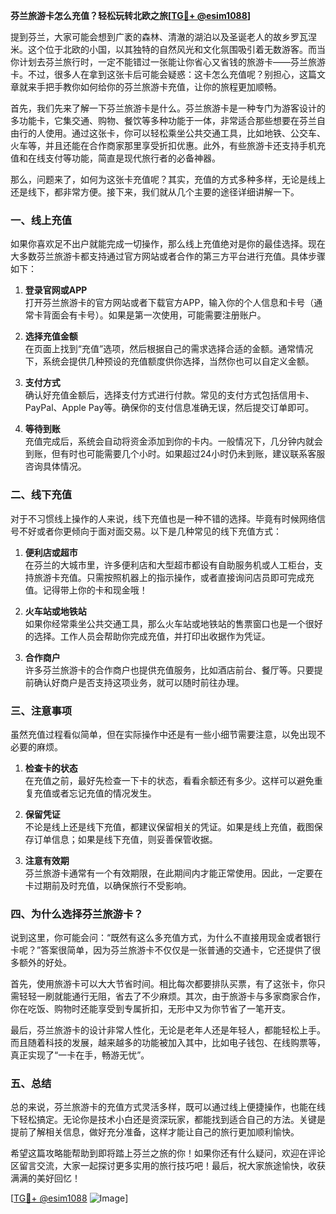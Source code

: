 **芬兰旅游卡怎么充值？轻松玩转北欧之旅[[TG💪+ @esim1088](https://t.me/s/esim1088)]**

提到芬兰，大家可能会想到广袤的森林、清澈的湖泊以及圣诞老人的故乡罗瓦涅米。这个位于北欧的小国，以其独特的自然风光和文化氛围吸引着无数游客。而当你计划去芬兰旅行时，一定不能错过一张能让你省心又省钱的旅游卡——芬兰旅游卡。不过，很多人在拿到这张卡后可能会疑惑：这卡怎么充值呢？别担心，这篇文章就来手把手教你如何给你的芬兰旅游卡充值，让你的旅程更加顺畅。

首先，我们先来了解一下芬兰旅游卡是什么。芬兰旅游卡是一种专门为游客设计的多功能卡，它集交通、购物、餐饮等多种功能于一体，非常适合那些想要在芬兰自由行的人使用。通过这张卡，你可以轻松乘坐公共交通工具，比如地铁、公交车、火车等，并且还能在合作商家那里享受折扣优惠。此外，有些旅游卡还支持手机充值和在线支付等功能，简直是现代旅行者的必备神器。

那么，问题来了，如何为这张卡充值呢？其实，充值的方式多种多样，无论是线上还是线下，都非常方便。接下来，我们就从几个主要的途径详细讲解一下。

### **一、线上充值**
如果你喜欢足不出户就能完成一切操作，那么线上充值绝对是你的最佳选择。现在大多数芬兰旅游卡都支持通过官方网站或者合作的第三方平台进行充值。具体步骤如下：

1. **登录官网或APP**  
   打开芬兰旅游卡的官方网站或者下载官方APP，输入你的个人信息和卡号（通常卡背面会有卡号）。如果是第一次使用，可能需要注册账户。

2. **选择充值金额**  
   在页面上找到“充值”选项，然后根据自己的需求选择合适的金额。通常情况下，系统会提供几种预设的充值额度供你选择，当然你也可以自定义金额。

3. **支付方式**  
   确认好充值金额后，选择支付方式进行付款。常见的支付方式包括信用卡、PayPal、Apple Pay等。确保你的支付信息准确无误，然后提交订单即可。

4. **等待到账**  
   充值完成后，系统会自动将资金添加到你的卡内。一般情况下，几分钟内就会到账，但有时也可能需要几个小时。如果超过24小时仍未到账，建议联系客服咨询具体情况。

### **二、线下充值**
对于不习惯线上操作的人来说，线下充值也是一种不错的选择。毕竟有时候网络信号不好或者你更倾向于面对面交易。以下是几种常见的线下充值方式：

1. **便利店或超市**  
   在芬兰的大城市里，许多便利店和大型超市都设有自助服务机或人工柜台，支持旅游卡充值。只需按照机器上的指示操作，或者直接询问店员即可完成充值。记得带上你的卡和现金哦！

2. **火车站或地铁站**  
   如果你经常乘坐公共交通工具，那么火车站或地铁站的售票窗口也是一个很好的选择。工作人员会帮助你完成充值，并打印出收据作为凭证。

3. **合作商户**  
   许多芬兰旅游卡的合作商户也提供充值服务，比如酒店前台、餐厅等。只要提前确认好商户是否支持这项业务，就可以随时前往办理。

### **三、注意事项**
虽然充值过程看似简单，但在实际操作中还是有一些小细节需要注意，以免出现不必要的麻烦。

1. **检查卡的状态**  
   在充值之前，最好先检查一下卡的状态，看看余额还有多少。这样可以避免重复充值或者忘记充值的情况发生。

2. **保留凭证**  
   不论是线上还是线下充值，都建议保留相关的凭证。如果是线上充值，截图保存订单信息；如果是线下充值，则妥善保管收据。

3. **注意有效期**  
   芬兰旅游卡通常有一个有效期限，在此期间内才能正常使用。因此，一定要在卡过期前及时充值，以确保旅行不受影响。

### **四、为什么选择芬兰旅游卡？**
说到这里，你可能会问：“既然有这么多充值方式，为什么不直接用现金或者银行卡呢？”答案很简单，因为芬兰旅游卡不仅仅是一张普通的交通卡，它还提供了很多额外的好处。

首先，使用旅游卡可以大大节省时间。相比每次都要排队买票，有了这张卡，你只需轻轻一刷就能通行无阻，省去了不少麻烦。其次，由于旅游卡与多家商家合作，你在吃饭、购物时还能享受到专属折扣，无形中又为你节省了一笔开支。

最后，芬兰旅游卡的设计非常人性化，无论是老年人还是年轻人，都能轻松上手。而且随着科技的发展，越来越多的功能被加入其中，比如电子钱包、在线购票等，真正实现了“一卡在手，畅游无忧”。

### **五、总结**
总的来说，芬兰旅游卡的充值方式灵活多样，既可以通过线上便捷操作，也能在线下轻松搞定。无论你是技术小白还是资深玩家，都能找到适合自己的方法。关键是提前了解相关信息，做好充分准备，这样才能让自己的旅行更加顺利愉快。

希望这篇攻略能帮助到即将踏上芬兰之旅的你！如果你还有什么疑问，欢迎在评论区留言交流，大家一起探讨更多实用的旅行技巧吧！最后，祝大家旅途愉快，收获满满的美好回忆！

[[TG💪+ @esim1088](https://t.me/s/esim1088) ![Image](https://i.postimg.cc/4NQfJmqS/Snipaste-2025-05-13-00-14-12.png)]